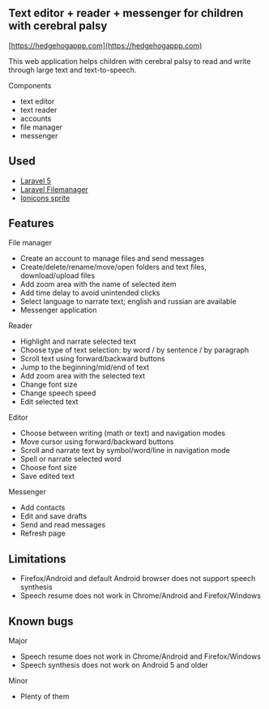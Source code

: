 
## Text editor + reader + messenger for children with cerebral palsy
[https://hedgehogappp.com](https://hedgehogappp.com)

This web application helps children with cerebral palsy to read and write through large text and text-to-speech.

Components 
- text editor
- text reader
- accounts
- file manager
- messenger 

## Used
- [Laravel 5](https://github.com/laravel/laravel)
- [Laravel Filemanager](https://github.com/UniSharp/laravel-filemanager)
- [Ionicons sprite](https://github.com/rastasheep/ionicons-sprite/)

## Features
File manager
- Create an account to manage files and send messages 
- Create/delete/rename/move/open folders and text files, download/upload files 
- Add zoom area with the name of selected item
- Add time delay to avoid unintended clicks
- Select language to narrate text; english and russian are available
- Messenger application

Reader
- Highlight and narrate selected text
- Choose type of text selection: by word / by sentence / by paragraph
- Scroll text using forward/backward buttons
- Jump to the beginning/mid/end of text
- Add zoom area with the selected text
- Change font size
- Change speech speed
- Edit selected text

Editor 
- Choose between writing (math or text) and navigation modes
- Move cursor using forward/backward buttons
- Scroll and narrate text by symbol/word/line in navigation mode
- Spell or narrate selected word 
- Choose font size 
- Save edited text

Messenger
- Add contacts
- Edit and save drafts
- Send and read messages
- Refresh page

## Limitations
- Firefox/Android and default Android browser does not support speech synthesis
- Speech resume does not work in Chrome/Android and Firefox/Windows

## Known bugs
Major
- Speech resume does not work in Chrome/Android and Firefox/Windows
- Speech synthesis does not work on Android 5 and older

Minor
- Plenty of them

